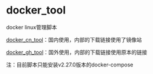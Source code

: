 # docker_tool
docker linux管理脚本
<p>
<a href="https://ghproxy.net/https://github.com/ZHAN2006/docker_tool/blob/main/docker_cn_tool.sh">docker_cn_tool</a>：国内使用，内部的下载链接使用了镜像站
</p>
<p>
<a href="https://github.com/ZHAN2006/docker_tool/blob/main/docker_gh_tool.sh">docker_gh_tool</a>：国外使用，内部的下载链接使用原本的链接
</p>
<p>
注：目前脚本只能安装v2.27.0版本的docker-compose
</p>
